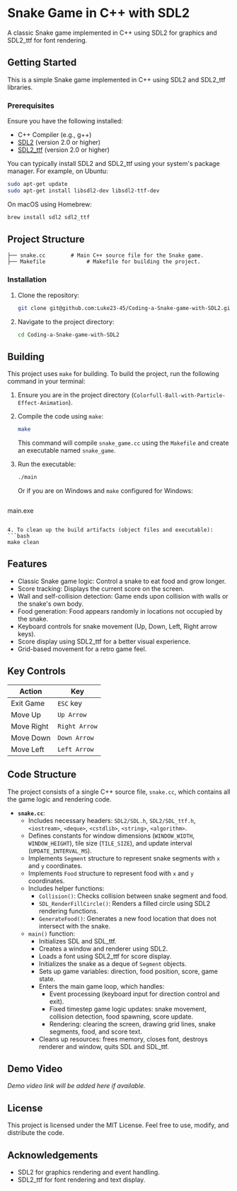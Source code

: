 
# Snake Game in C++ with SDL2

A classic Snake game implemented in C++ using SDL2 for graphics and SDL2_ttf for font rendering.

## Getting Started

This is a simple Snake game implemented in C++ using SDL2 and SDL2_ttf libraries.

### Prerequisites
Ensure you have the following installed:
- C++ Compiler (e.g., g++)
- [SDL2](https://www.libsdl.org/) (version 2.0 or higher)
- [SDL2_ttf](https://www.libsdl.org/projects/SDL_ttf/) (version 2.0 or higher)

You can typically install SDL2 and SDL2_ttf using your system's package manager. For example, on Ubuntu:
```bash
sudo apt-get update
sudo apt-get install libsdl2-dev libsdl2-ttf-dev
```
On macOS using Homebrew:
```bash
brew install sdl2 sdl2_ttf
```

## Project Structure

```
├── snake.cc        # Main C++ source file for the Snake game.
├── Makefile             # Makefile for building the project.

```

### Installation
1. Clone the repository:
   ```bash
   git clone git@github.com:Luke23-45/Coding-a-Snake-game-with-SDL2.git
   ```
2. Navigate to the project directory:
   ```bash
   cd Coding-a-Snake-game-with-SDL2
   ```

## Building

This project uses `make` for building. To build the project, run the following command in your terminal:

1. Ensure you are in the project directory (`Colorfull-Ball-with-Particle-Effect-Animation`).
2. Compile the code using `make`:
   ```bash
   make
   ```
   This command will compile `snake_game.cc` using the `Makefile` and create an executable named `snake_game`.

3. Run the executable:
   ```bash
   ./main
   ```
   Or if you are on Windows and `make` configured for Windows:
   ```bash
  main.exe
   ```

4. To clean up the build artifacts (object files and executable):
   ```bash
   make clean
   ```

## Features

- Classic Snake game logic: Control a snake to eat food and grow longer.
- Score tracking: Displays the current score on the screen.
- Wall and self-collision detection: Game ends upon collision with walls or the snake's own body.
- Food generation: Food appears randomly in locations not occupied by the snake.
- Keyboard controls for snake movement (Up, Down, Left, Right arrow keys).
- Score display using SDL2_ttf for a better visual experience.
- Grid-based movement for a retro game feel.

## Key Controls

| Action            | Key        |
| ----------------- | ---------- |
| Exit Game         | `ESC` key  |
| Move Up           | `Up Arrow` |
| Move Right        | `Right Arrow`|
| Move Down         | `Down Arrow` |
| Move Left         | `Left Arrow` |


## Code Structure

The project consists of a single C++ source file, `snake.cc`, which contains all the game logic and rendering code.

- **`snake.cc`**:
    - Includes necessary headers: `SDL2/SDL.h`, `SDL2/SDL_ttf.h`, `<iostream>`, `<deque>`, `<cstdlib>`, `<string>`, `<algorithm>`.
    - Defines constants for window dimensions (`WINDOW_WIDTH`, `WINDOW_HEIGHT`), tile size (`TILE_SIZE`), and update interval (`UPDATE_INTERVAL_MS`).
    - Implements `Segment` structure to represent snake segments with `x` and `y` coordinates.
    - Implements `Food` structure to represent food with `x` and `y` coordinates.
    - Includes helper functions:
        - `Collision()`: Checks collision between snake segment and food.
        - `SDL_RenderFillCircle()`: Renders a filled circle using SDL2 rendering functions.
        - `GenerateFood()`: Generates a new food location that does not intersect with the snake.
    - `main()` function:
        - Initializes SDL and SDL_ttf.
        - Creates a window and renderer using SDL2.
        - Loads a font using SDL2_ttf for score display.
        - Initializes the snake as a deque of `Segment` objects.
        - Sets up game variables: direction, food position, score, game state.
        - Enters the main game loop, which handles:
            - Event processing (keyboard input for direction control and exit).
            - Fixed timestep game logic updates: snake movement, collision detection, food spawning, score update.
            - Rendering: clearing the screen, drawing grid lines, snake segments, food, and score text.
        - Cleans up resources: frees memory, closes font, destroys renderer and window, quits SDL and SDL_ttf.


## Demo Video
*Demo video link will be added here if available.*

## License

This project is licensed under the MIT License. Feel free to use, modify, and distribute the code.

## Acknowledgements

- SDL2 for graphics rendering and event handling.
- SDL2_ttf for font rendering and text display.


